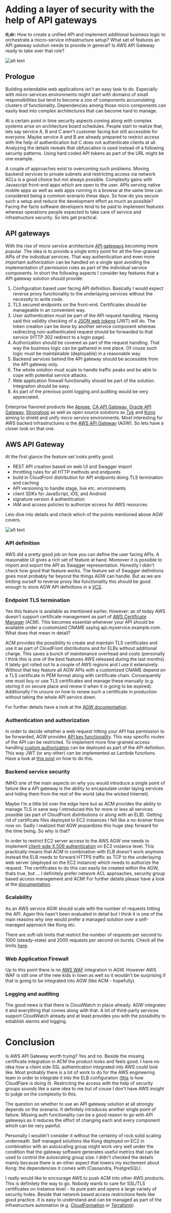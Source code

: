 # Adding a layer of security with the help of API gateways

**tl;dr:**
How to create a unified API and implement additional business logic to orchestrate a micro-service infrastructure setup? What set of features an API gateway solution needs to provide in general? Is AWS API Gateway ready to take over that role? 

![alt text](http://c7.staticflickr.com/2/1535/26580883726_e779f3a774_h.jpg "Gateway")

## Prologue

Building extendable web applications isn't an easy task to do. Especially with micro-services environments might start with domains of small responsibilities but tend to become a zoo of components accumulating clusters of functionality. Dependencies among those micro components can easily lead into complex architectures that can become hard to manage. 

At a certain point in time security aspects coming along with complex systems arise on architecture board schedules. People start to realize that, lets say service A, B and C aren't customer facing but still accessible for everyone. Maybe service A and B are already prepared to restrict access with the help of authentication but C does not authenticate clients at all. Analyzing the details reveals that obfuscation is used instead of a following security patterns. Using hard coded API tokens as part of the URL might be one example. 

A couple of approaches exist to overcoming such problems. Moving backend services to private subnets and restricting access via network ACLs is a good choice but not always possible. Complexity gains with Javascript front-end apps which are open to the user. APIs serving native mobile apps as well as web apps running in a browse at the same time can considered being a common scenario these days. So how do you secure such a setup and reduce the development effort as much as possible? Facing the facts software developers tend to be paid to implement features whereas operations people expected to take care of service and infrastructure security. So lets get practical.

## API gateways 

With the rise of micro service architecture [API gateways](http://microservices.io/patterns/apigateway.html) becoming more popular. The idea is to provide a single entry point for all the fine-grained APIs of the individual services. That way authentication and even more important authorization can be handled on a single spot avoiding the implementation of permission rules as part of the individual service components. In short the following aspects I consider key features that a API gateway solution should provide:

1. Configuration based user facing API definition. Basically I would expect reverse proxy functionality to the underlaying services without the necessity to write code.
2. TLS secured endpoints on the front-end. Certificates should be manageable in an convenient way.
3. User authentication must be part of the API request handling. Having said this validity checking of a [JSON web tokens](http://jwt.io) (JWT) will do. The token creation can be done by another service component whereas redirecting non-authenticated request should be forwarded to that service (HTTP 302 redirect to a login page). 
4. Authorization should be covered as part of the request handling. That way the business logic can be gathered in one place. Of couse such logic must be maintainable (deployable) in a reasonable way.
5. Backend services behind the API gateway should be accessible from the API gateway only. 
6. The whole solution must scale to handle traffic peaks and be able to cope with potential service attacks.
7. Web application firewall functionality should be part of the solution. Integration should be easy. 
8. As part of the previous point logging and auditing would be very appreciated.

Enterprise flavored products like [Apigee](https://apigee.com), [CA API Gateway](http://www.ca.com/us/products/ca-api-gateway.html), [Oracle API Gateway](http://www.oracle.com/us/products/middleware/identity-management/api-gateway/overview/index.html), [Strongloop](https://strongloop.com) as well as open source solutions as [Tyk](https://tyk.io/) and [Kong](https://getkong.org/) aiming to shield and unify micro service environments. Most interesting for AWS backed infrastructures is the [AWS API Gateway](https://aws.amazon.com/de/api-gateway/
) (AGW). So lets have a closer look on that one.

## AWS API Gateway

At the first glance the feature set looks pretty good.

* REST API creation based on web UI and Swagger import 
* throttling rules for all HTTP methods and endpoints
* build in CloudFront distribution for API endpoints doing TLS termination and caching
* API versioning to handle stage, live etc. environments 
* client SDKs for JavaScript, iOS, and Android
* signature version 4 authentication
* IAM and access policies to authorize access for AWS resources

Lets dive into details and check which of the points mentioned above AGW covers. 

![alt text](https://s3.amazonaws.com/awscomputeblogmedia/1_custom-authorizers-flow.png "architecture")


### API definition

AWS did a pretty good job on how you can define the user facing APIs. A reasonable UI gives a rich set of feature at hand. Moreover it is possible to import and export the API as Swagger representation. Honestly I didn't check how good that feature works. The feature set of Swagger definitions goes most probably far beyond the things AGW can handle. But as we are limiting ourself to reverse proxy like functionality this should be good enough to store AGW API definitions in a [VCS](https://en.wikipedia.org/wiki/Version_control). 
 

### Endpoint TLS termination

Yes this feature is available as mentioned earlier. However: as of today AWS doesn't support certificate management as part of [AWS Certificate Manager](https://aws.amazon.com/certificate-manager/) (ACM). This becomes essential whenever your API should be available under a customized CNAME saying api.myservice.example.com. What does that mean in detail? 

ACM provides the possibility to create and maintain TLS certificates and use it as part of CloudFront distributions and for ELBs without additional charge. This saves a bunch of maintenance overhead and costs (personally I think this is one of the best features AWS released during the last months). It lately got rolled out to a couple of AWS regions and I use it extensively. Without that key feature all AGW APIs with a customized CNAME depend on a TLS certificate in PEM format along with certificate chain. Consequently one must buy or use TLS certificates and manage these manually (e.g. storing it on secure place and renew it when it is going to be expired). Additionally I'm unsure on how to renew such a certificate in production without taking the whole API service down. 

For further details have a look at the [AGW documentation](http://docs.aws.amazon.com/apigateway/latest/developerguide/how-to-custom-domains.html).

### Authentication and authorization 

In order to decide whether a web request hitting your API has permission to be forwarded, AGW provides [API key functionality](http://docs.aws.amazon.com/apigateway/latest/developerguide/how-to-api-keys.html). This way specific routes of the API can be restricted. To implement more fine-grained access handling [custom authorization](http://docs.aws.amazon.com/apigateway/latest/developerguide/use-custom-authorizer.html) can be deployed as part of the API definition. This way JWT (or any other) can be implemented as Lambda functions. Have a look at [this post](https://aws.amazon.com/blogs/compute/introducing-custom-authorizers-in-amazon-api-gateway/) on how to do this.

### Backend service security 

IMHO one of the main aspects on why you would introduce a single point of failure like a API gateway is the ability to encapsulate under laying services and hiding them from the rest of the world (aka the wicked Internet). 

Maybe I'm a little bit over the edge here but as ACM provides the ability to manage TLS in sane way I introduced this for more or less all services possible (as part of CloudFront distributions or along with an ELB). Getting rid of certificate files deployed to EC2 instances I felt like a no-brainer from now on. Sadly I realized that AGW jeopardizes this huge step forward for the time being. So why is that?

In order to restrict EC2 server access to the AWS AGW one needs to implement [client-side X.509 authentication](https://en.wikipedia.org/wiki/Mutual_authentication) on EC2 instance level. This practically means that ACM in combination with ELB doesn't work anymore. Instead the ELB needs to forward HTTPS traffic as TCP to the underlaying web server (deployed on the EC2 instance) which needs to authorize the request. The certificates to do this can easily be created within the AGW, thats true, but ... I definitely prefer network ACL approaches, security group based access management and ACM! For further details please have a look at the [documentation](http://docs.aws.amazon.com/apigateway/latest/developerguide/getting-started-client-side-ssl-authentication.html).

### Scalability 

As an AWS service AGW should scale with the number of requests hitting the API. Again this hasn't been evaluated in detail but I think it is one of the main reasons why one would prefer a managed solution over a self-managed approach like Kong etc. 

There are soft-ish limits that restrict the number of requests per second to 1000 (steady-state) and 2000 requests per second on bursts. Check all the limits [here](http://docs.aws.amazon.com/apigateway/latest/developerguide/api-gateway-limits.html).


### Web Application Firewall

Up to this point there is no [AWS WAF](https://aws.amazon.com/waf) integration in AGW. However AWS WAF is still one of the new kids in town as well so it wouldn't be surprising if that is going to be integrated into AGW (like ACM - hopefully). 

### Logging and auditing

The good news is that there is CloudWatch in place already. AGW integrates it and everything that comes along with that. A lot of third-party services support CloudWatch already and at least provides you with the possibility to establish alarms and logging. 

# Conclusion 

Is AWS API Gateway worth trying? Yes and no. Beside the missing certificate integration in ACM the product looks and feels good. I have no idea how a client side SSL authentication integrated into AWS could look like. Most probably there is a lot of work to do for the AWS engineering team in order to integrate it into the ELB configuration ([this](https://blog.cloudflare.com/protecting-the-origin-with-tls-authenticated-origin-pulls/) is how CloudFlare is doing it). Restricting the access with the help of security groups sounds like a sane idea to me but of couse I don't have AWS insight to judge on the complexity to this.

The question on whether to use an API gateway solution at all strongly depends on the scenario. It definitely introduces another single point of failure. Missing auth functionality can be a good reason to go with API gateways as it reduces the effort of changing each and every component which can be very painful.

Personally I wouldn't consider it without the certainty of rock solid scaling underneath. Self managed solutions like Kong deployed on EC2 in combination with an autoscaling group might work very well under the condition that the gateway software generates useful metrics that can be used to control the autoscaling group size. I didn't checked the details mainly because there is an other aspect that lowers my excitement about Kong: the dependencies it comes with (Cassandra, PostgreSQL). 

I really would like to encourage AWS to push ACM into other AWS products. This is definitely the way to go. Nobody wants to care for SSL/TLS certificates on instance level - its pure pain and opens a large variety of security holes. Beside that network based access restrictions feels like good practice. It is easy to understand and can be managed as part of the infrastructure automation (e.g. [CloudFormation](https://www.youtube.com/watch?v=kV4vHpqrj6E) or [Terraform](https://terraform.io)).



